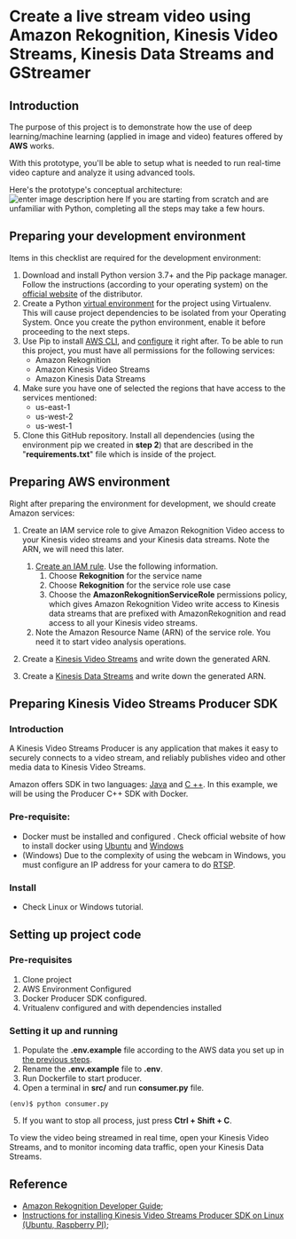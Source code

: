 # Create a live stream video using Amazon Rekognition, Kinesis Video Streams, Kinesis Data Streams and GStreamer 

## Introduction
The purpose of this project is to demonstrate how the use of deep learning/machine learning (applied in image and video) features offered by **AWS** works.

With this prototype, you'll be able to setup what is needed to run real-time video capture and analyze it using advanced tools.

Here's the prototype's conceptual architecture:
![enter image description here](https://d1.awsstatic.com/re19/KVS_WebRTC/product-page-diagram_Kinesis-video-streams_how-it-works_01.cb5682fffec40aed239111f7454a586b31d6e680.png)
If you are starting from scratch and are unfamiliar with Python, completing all the steps may take a few hours.

## Preparing your development environment
Items in this checklist are required for the development environment:

 1. Download and install Python version 3.7+ and the Pip package manager. Follow the instructions (according to your operating system) on the [official website](https://www.python.org/downloads/) of the distributor. 
 2. Create a Python [virtual environment](https://virtualenv.pypa.io/en/stable/) for the project using Virtualenv. This will cause project dependencies to be isolated from your Operating System. Once you create the python environment, enable it before proceeding to the next steps.
 3. Use Pip to install [AWS CLI](https://docs.aws.amazon.com/cli/latest/userguide/cli-chap-install.html), and [configure](https://docs.aws.amazon.com/cli/latest/userguide/cli-chap-configure.html) it right after. To be able to run this project, you must have all permissions for the following services:
	 - Amazon Rekognition
	 - Amazon Kinesis Video Streams
	 - Amazon Kinesis Data Streams
4. <a name = "aws-config"></a>Make sure you have one of selected the regions that have access to the services mentioned:
	 - us-east-1
	 - us-west-2
	 - us-west-1
5. Clone this GitHub repository. Install all dependencies (using the environment pip we created in **step 2**) that are described in the "**requirements.txt**" file which is inside of the project.
 

## Preparing AWS environment
Right after preparing the environment for development, we should create Amazon services:

 1. Create an IAM service role to give Amazon Rekognition Video access to your Kinesis video streams and your Kinesis data streams. Note the ARN,  we will need this later.
	   1. [Create an IAM rule](https://docs.aws.amazon.com/IAM/latest/UserGuide/id_roles_create_for-service.html). Use the following information.
		   1. Choose **Rekognition** for the service name
		   2. Choose **Rekognition** for the service role use case
		   3. Choose the **AmazonRekognitionServiceRole** permissions policy, which gives Amazon Rekognition Video write access to Kinesis data streams that are prefixed with AmazonRekognition and read access to all your Kinesis video streams.
	2. Note the Amazon Resource Name (ARN) of the service role. You need it to start video analysis operations.

 2. Create a [Kinesis Video Streams](https://docs.aws.amazon.com/kinesisvideostreams/latest/dg/gs-createstream.html) and write down the generated ARN.
 3. Create a [Kinesis Data Streams](https://docs.aws.amazon.com/streams/latest/dev/introduction.html) and write down the generated ARN.

## Preparing Kinesis Video Streams Producer SDK
### Introduction
A Kinesis Video Streams Producer is any application that makes it easy to securely connects to a video stream, and reliably publishes video and other media data to Kinesis Video Streams.

Amazon offers SDK in two languages: [Java](https://github.com/awslabs/amazon-kinesis-video-streams-producer-sdk-java) and [C ++](https://github.com/awslabs/amazon-kinesis-video-streams-producer-sdk-cpp). In this example, we will be using the Producer C++ SDK with Docker.

### Pre-requisite:
- Docker must be installed and configured . Check official website of how to install docker using [Ubuntu](https://docs.docker.com/install/linux/docker-ce/ubuntu/) and [Windows](https://docs.docker.com/docker-for-windows/)
- (Windows) Due to the complexity of using the webcam in Windows, you must configure an IP address for your camera to do [RTSP](https://pt.wikipedia.org/wiki/RTSP).

###  Install
- Check Linux or Windows tutorial.

## Setting up project code

### Pre-requisites
1. Clone project
2. AWS Environment Configured
3. Docker Producer SDK configured.
4. Vritualenv configured and with dependencies installed

### Setting it up and running
1. Populate the **.env.example** file according to the AWS data you set up in [the previous steps](#aws-config).
2. Rename the **.env.example** file to **.env**.
3. Run Dockerfile to start producer.
4. Open a terminal in **src/** and run **consumer.py** file.
```console
(env)$ python consumer.py
```
5. If you want to stop all process, just press **Ctrl + Shift + C**.

  
To view the video being streamed in real time, open your Kinesis Video Streams, and to monitor incoming data traffic, open your Kinesis Data Streams.

## Reference
- [Amazon Rekognition Developer Guide](https://docs.aws.amazon.com/rekognition/latest/dg/rekognition-dg.pdf);
- [Instructions for installing Kinesis Video Streams Producer SDK on Linux (Ubuntu, Raspberry PI)](https://github.com/awslabs/amazon-kinesis-video-streams-producer-sdk-cpp/blob/master/install-instructions-linux.md);